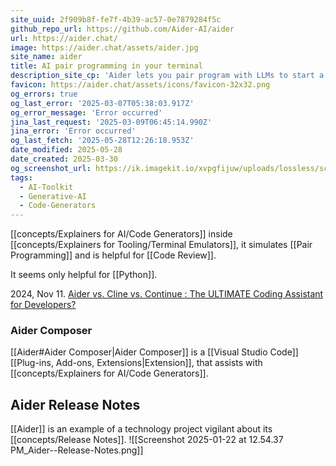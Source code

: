 ```yaml
---
site_uuid: 2f909b8f-fe7f-4b39-ac57-0e7879284f5c
github_repo_url: https://github.com/Aider-AI/aider
url: https://aider.chat/
image: https://aider.chat/assets/aider.jpg
site_name: aider
title: AI pair programming in your terminal
description_site_cp: 'Aider lets you pair program with LLMs to start a new project or build on your existing codebase.'
favicon: https://aider.chat/assets/icons/favicon-32x32.png
og_errors: true
og_last_error: '2025-03-07T05:38:03.917Z'
og_error_message: 'Error occurred'
jina_last_request: '2025-03-09T06:45:14.990Z'
jina_error: 'Error occurred'
og_last_fetch: '2025-05-28T12:26:18.953Z'
date_modified: 2025-05-28
date_created: 2025-03-30
og_screenshot_url: https://ik.imagekit.io/xvpgfijuw/uploads/lossless/screenshots/20250528_Aider_og_screenshot.jpeg
tags:
  - AI-Toolkit
  - Generative-AI
  - Code-Generators
---
```


[[concepts/Explainers for AI/Code Generators]] inside [[concepts/Explainers for Tooling/Terminal Emulators]], it simulates [[Pair Programming]] and is helpful for [[Code Review]].

It seems only helpful for [[Python]].

2024, Nov 11. [Aider vs. Cline vs. Continue : The ULTIMATE Coding Assistant for Developers?](https://youtu.be/wFWoSvLijSE?si=F5PQvRot8JCx-2Hg) 

### Aider Composer
[[Aider#Aider Composer|Aider Composer]] is a [[Visual Studio Code]] [[Plug-ins,  Add-ons,  Extensions|Extension]], that assists with [[concepts/Explainers for AI/Code Generators]].

## Aider Release Notes
[[Aider]] is an example of a technology project vigilant about its [[concepts/Release Notes]].
![[Screenshot 2025-01-22 at 12.54.37 PM_Aider--Release-Notes.png]]
